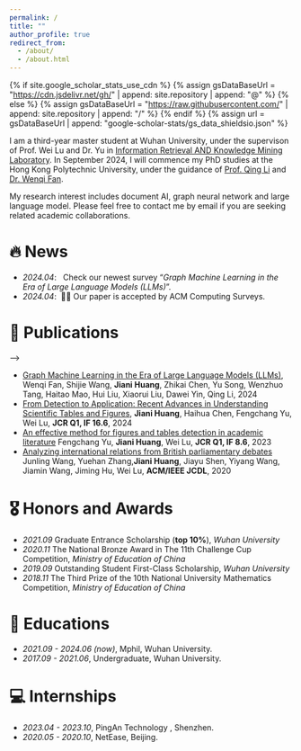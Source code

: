 ```yaml
---
permalink: /
title: ""
author_profile: true
redirect_from: 
  - /about/
  - /about.html
---
```


{% if site.google_scholar_stats_use_cdn %}
{% assign gsDataBaseUrl = "https://cdn.jsdelivr.net/gh/" | append: site.repository | append: "@" %}
{% else %}
{% assign gsDataBaseUrl = "https://raw.githubusercontent.com/" | append: site.repository | append: "/" %}
{% endif %}
{% assign url = gsDataBaseUrl | append: "google-scholar-stats/gs_data_shieldsio.json" %}

<span class='anchor' id='about-me'></span>

I am a third-year master student at Wuhan University, under the supervison of Prof. Wei Lu and Dr. Yu in <a href='http://39.103.203.133/'>Information Retrieval AND Knowledge Mining Laboratory</a>. In September 2024, I will commence my PhD studies at the Hong Kong Polytechnic University, under the guidance of <a href='https://www4.comp.polyu.edu.hk/~csqli/'>Prof. Qing Li</a> and <a href='https://wenqifan03.github.io/'>Dr. Wenqi Fan</a>.

My research interest includes document AI, graph neural network and large language model. Please feel free to contact me by email if you are seeking related academic collaborations.

<!-- I have published more than 100 papers at the top international AI conferences with total <a href='https://scholar.google.com/citations?user=gPBckEwAAAAJ'>google scholar citations <strong><span id='total_cit'>260000+</span></strong></a> (You can also use google scholar badge <a href='https://scholar.google.com/citations?user=gPBckEwAAAAJ'><img src="https://img.shields.io/endpoint?url={{ url | url_encode }}&logo=Google%20Scholar&labelColor=f6f6f6&color=9cf&style=flat&label=citations"></a>). -->


# 🔥 News
<!-- - *2024.05*: &nbsp; Check our newest paper “*Learning Geospatial Region Embedding with Heterogeneous Graph*”. -->
- *2024.04*: &nbsp; Check our newest survey “*Graph Machine Learning in the Era of Large Language Models (LLMs)*”.
- *2024.04*: &nbsp;🎉🎉 Our paper is accepted by ACM Computing Surveys. 

# 📝 Publications 

<!-- <div class='paper-box'><div class='paper-box-image'><div><div class="badge">Under Review</div><img src='images/framework.jpg' alt="sym" width="100%"></div></div>
<div class='paper-box-text' markdown="1">

[Learning Geospatial Region Embedding with Heterogeneous Graph](https://arxiv.org/pdf/2405.14135)

**Jiani HUANG**, Xingchen Zou, Xixuan Hao, Yuhao Yang, Haomin Wen, Yibo Yan, Chao Huang, Yuxuan Liang

<!-- [**Project**](https://scholar.google.com/citations?view_op=view_citation&hl=zh-CN&user=DhtAFkwAAAAJ&citation_for_view=DhtAFkwAAAAJ:ALROH1vI_8AC) <strong><span class='show_paper_citations' data='DhtAFkwAAAAJ:ALROH1vI_8AC'></span></strong>
- Lorem ipsum dolor sit amet, consectetur adipiscing elit. Vivamus ornare aliquet ipsum, ac tempus justo dapibus sit amet.  -->
</div>
</div> -->

- [Graph Machine Learning in the Era of Large Language Models (LLMs)](https://arxiv.org/abs/2404.14928), Wenqi Fan, Shijie Wang, **Jiani Huang**, Zhikai Chen, Yu Song, Wenzhuo Tang, Haitao Mao, Hui Liu, Xiaorui Liu, Dawei Yin, Qing Li, 2024
- [From Detection to Application: Recent Advances in Understanding Scientific Tables and Figures](https://dl.acm.org/doi/abs/10.1145/3657285), **Jiani Huang**, Haihua Chen, Fengchang Yu, Wei Lu, **JCR Q1, IF 16.6**, 2024
- [An effective method for figures and tables detection in academic literature](https://www.sciencedirect.com/science/article/pii/S0306457323000237) Fengchang Yu, **Jiani Huang**, Wei Lu, **JCR Q1, IF 8.6**, 2023
- [Analyzing international relations from British parliamentary debates](https://dl.acm.org/doi/abs/10.1145/3383583.3398565) Junling Wang, Yuehan Zhang,**Jiani Huang**, Jiayu Shen, Yiyang Wang, Jiamin Wang, Jiming Hu, Wei Lu, **ACM/IEEE JCDL**, 2020

# 🎖 Honors and Awards
- *2021.09* Graduate Entrance Scholarship (**top 10%**), *Wuhan University*
- *2020.11* The National Bronze Award in The 11th Challenge Cup Competition, *Ministry of Education of China*
- *2019.09* Outstanding Student First-Class Scholarship, *Wuhan University*
- *2018.11* The Third Prize of the 10th National University Mathematics Competition, *Ministry of Education of China*

# 📖 Educations
- *2021.09 - 2024.06 (now)*, Mphil, Wuhan University. 
- *2017.09 - 2021.06*, Undergraduate, Wuhan University. 

<!-- # 💬 Invited Talks
- *2021.06*, Lorem ipsum dolor sit amet, consectetur adipiscing elit. Vivamus ornare aliquet ipsum, ac tempus justo dapibus sit amet. 
- *2021.03*, Lorem ipsum dolor sit amet, consectetur adipiscing elit. Vivamus ornare aliquet ipsum, ac tempus justo dapibus sit amet.  \| [\[video\]](https://github.com/) -->

# 💻 Internships
<!-- - *2020.05 - 2020.10*, [Lorem](https://github.com/), China. -->
- *2023.04 - 2023.10*, PingAn Technology , Shenzhen.
- *2020.05 - 2020.10*, NetEase, Beijing.